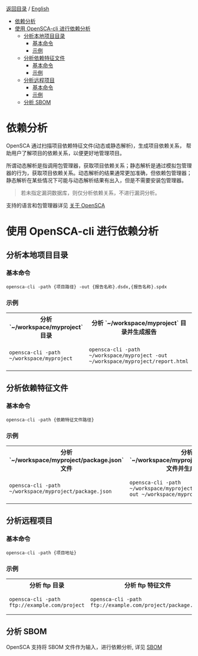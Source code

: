 [返回目录](/docs/README-zh-CN.md) / [English](./Dependency_Analysis.md)

- [依赖分析](#依赖分析)
- [使用 OpenSCA-cli 进行依赖分析](#使用-opensca-cli-进行依赖分析)
  - [分析本地项目目录](#分析本地项目目录)
    - [基本命令](#基本命令)
    - [示例](#示例)
  - [分析依赖特征文件](#分析依赖特征文件)
    - [基本命令](#基本命令-1)
    - [示例](#示例-1)
  - [分析远程项目](#分析远程项目)
    - [基本命令](#基本命令-2)
    - [示例](#示例-2)
  - [分析 SBOM](#分析-sbom)

# 依赖分析

OpenSCA 通过扫描项目依赖特征文件(动态或静态解析)，生成项目依赖关系， 帮助用户了解项目的依赖关系，以便更好地管理项目。

所谓动态解析是指调用包管理器，获取项目依赖关系；静态解析是通过模拟包管理器的行为，获取项目依赖关系。动态解析的结果通常更加准确，但依赖包管理器；静态解析在某些情况下可能与动态解析结果有出入，但是不需要安装包管理器。

> 若未指定漏洞数据库，则仅分析依赖关系，不进行漏洞分析。

支持的语言和包管理器详见 [关于 OpenSCA](/docs/About_OpenSCA-zh_CN.md)

# 使用 OpenSCA-cli 进行依赖分析

## 分析本地项目目录

### 基本命令

 ```shell
 opensca-cli -path {项目路径} -out {报告名称}.dsdx,{报告名称}.spdx
 ```

### 示例

<table>
<tr>
<th align="center">分析 `~/workspace/myproject` 目录</th>
<th align="center">分析 `~/workspace/myproject` 目录并生成报告</th>
</tr>
<tr>
<td>

```shell
opensca-cli -path ~/workspace/myproject
```
</td>
<td>

```shell
opensca-cli -path ~/workspace/myproject -out ~/workspace/myproject/report.html
```

</td>
</tr>
</table>

 ## 分析依赖特征文件

### 基本命令

 ```shell
 opensca-cli -path {依赖特征文件路径}
 ```

### 示例

<table>
<tr>
<th align="center">分析 `~/workspace/myproject/package.json` 文件</th>
<th align="center">分析 `~/workspace/myproject/package.json` 文件并生成报告</th>
</tr>
<tr>
<td>

```shell
opensca-cli -path ~/workspace/myproject/package.json
```

</td>
<td>

```shell
opensca-cli -path ~/workspace/myproject/package.json -out ~/workspace/myproject/report.html
```

</td>
</tr>
</table>

## 分析远程项目

### 基本命令

 ```shell
 opensca-cli -path {项目地址}
 ```

### 示例

<table>
<tr>
<th align="center">分析 ftp 目录</th>
<th align="center">分析 ftp 特征文件</th>
<th align="center">分析 http(s) 目录</th>
<th align="center">分析 http(s) 特征文件</th>
</tr>
<tr>
<td>

```shell
opensca-cli -path ftp://example.com/project
```

</td>
<td>

```shell
opensca-cli -path ftp://example.com/project/package.json
```

</td>
<td>

```shell
opensca-cli -path https://example.com/project
```

</td>
<td>

```shell
opensca-cli -path https://example.com/project/package.json
```

</td>
</tr>
</table>

## 分析 SBOM

OpenSCA 支持将 SBOM 文件作为输入，进行依赖分析, 详见 [SBOM](/docs/User_Guide/Generating_Reports/SBOM-zh_CN.md)


